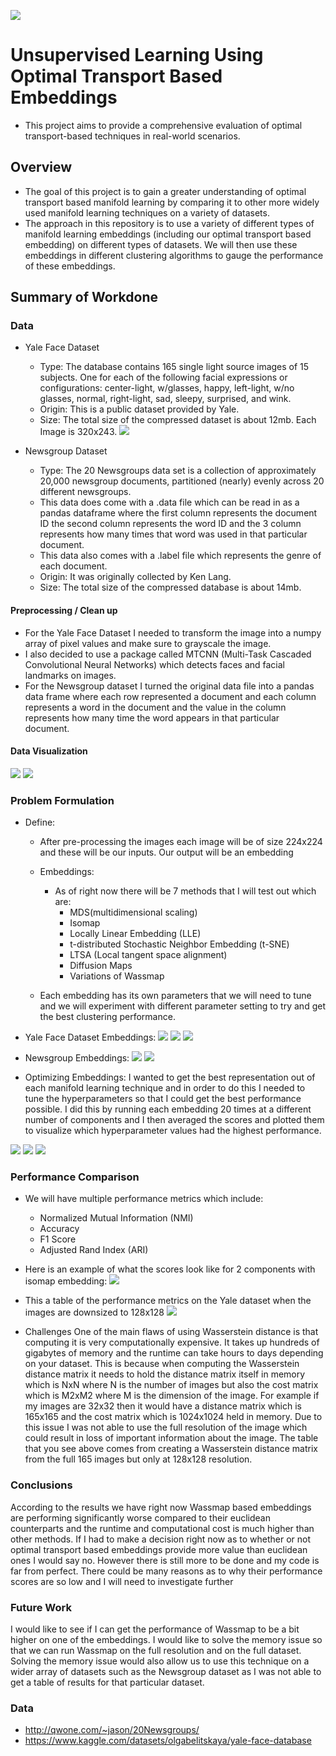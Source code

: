![](UTA-DataScience-Logo.png)

# Unsupervised Learning Using Optimal Transport Based Embeddings

* This project aims to provide a comprehensive evaluation of optimal transport-based techniques in real-world scenarios.

## Overview
  * The goal of this project is to gain a greater understanding of optimal transport based manifold learning by comparing it to other more widely used manifold learning techniques on a variety of datasets. 
  * The approach in this repository is to use a variety of different types of manifold learning embeddings (including our optimal transport based embedding) on different types of datasets. We will then use these embeddings in different clustering algorithms to gauge the performance of these embeddings.
 

## Summary of Workdone

### Data

* Yale Face Dataset 
  * Type: The database contains 165 single light source images of 15 subjects. One for each of the following facial expressions or configurations: center-light, w/glasses, happy, left-light, w/no glasses, normal, right-light, sad, sleepy, surprised, and wink.
  * Origin: This is a public dataset provided by Yale.  
  * Size: The total size of the compressed dataset is about 12mb. Each Image is 320x243.
![](yaleSamples2.gif)

* Newsgroup Dataset
  * Type: The 20 Newsgroups data set is a collection of approximately 20,000 newsgroup documents, partitioned (nearly) evenly across 20 different newsgroups.
  * This data does come with a .data file which can be read in as a pandas dataframe where the first column represents the document ID the second column represents the word ID and the 3 column represents how many times that word was used in that particular document.
  * This data also comes with a .label file which represents the genre of each document.
  * Origin: It was originally collected by Ken Lang.  
  * Size: The total size of the compressed database is about 14mb.  
#### Preprocessing / Clean up

* For the Yale Face Dataset I needed to transform the image into a numpy array of pixel values and make sure to grayscale the image.
* I also decided to use a package called MTCNN (Multi-Task Cascaded Convolutional Neural Networks) which detects faces and facial landmarks on images.
* For the Newsgroup dataset I turned the original data file into a pandas data frame where each row represented a document and each column represents a word in the document and the value in the column represents how many time the word appears in that particular document.


#### Data Visualization

![](yaleimages.png)
![](newsgroupdist.png)
### Problem Formulation

* Define:
  * After pre-processing the images each image will be of size 224x224 and these will be our inputs. Our output will be an embedding
  * Embeddings:
    * As of right now there will be 7 methods that I will test out which are:
      * MDS(multidimensional scaling)
      * Isomap
      * Locally Linear Embedding (LLE)
      * t-distributed Stochastic Neighbor Embedding (t-SNE)
      * LTSA (Local tangent space alignment)
      * Diffusion Maps
      * Variations of Wassmap

  * Each embedding has its own parameters that we will need to tune and we will experiment with different parameter setting to try and get the best clustering performance.
* Yale Face Dataset Embeddings:
![](isomap.png)
![](mds.png)
![](tsne.png)

* Newsgroup Embeddings:
![](newsLLE.png)
![](newstsne.png)

* Optimizing Embeddings:
I wanted to get the best representation out of each manifold learning technique and in order to do this I needed to tune the hyperparameters so that I could get the best performance possible. I did this by running each embedding 20 times at a different number of components and I then averaged the scores and plotted them to visualize which hyperparameter values had the highest performance.

![](mdsgraph.png)
![](isomapgrpah.png)
![](diffgraph.png)
### Performance Comparison

* We will have multiple performance metrics which include:
   * Normalized Mutual Information (NMI)
   * Accuracy
   * F1 Score
   * Adjusted Rand Index (ARI)
     
* Here is an example of what the scores look like for 2 components with isomap embedding:
![](isomap-kmeans.png)

* This a table of the performance metrics on the Yale dataset when the images are downsized to 128x128
![](resultstable.png)

* Challenges
One of the main flaws of using Wasserstein distance is that computing it is very computationally expensive. It takes up hundreds of gigabytes of memory and the runtime can take hours to days depending on your dataset. This is because when computing the Wasserstein distance matrix it needs to hold the distance matrix itself in memory which is NxN where N is the number of images but also the cost matrix which is M2xM2 where M is the dimension of the image. For example if my images are 32x32 then it would have a distance matrix which is 165x165 and the cost matrix which is 1024x1024 held in memory. Due to this issue I was not able to use the full resolution of the image which could result in loss of important information about the image. The table that you see above comes from creating a Wasserstein distance matrix from the full 165 images but only at 128x128 resolution.

### Conclusions

According to the results we have right now Wassmap based embeddings are performing significantly worse compared to their euclidean counterparts and the runtime and computational cost is much higher than other methods. If I had to make a decision right now as to whether or not optimal transport based embeddings provide more value than euclidean ones I would say no. However there is still more to be done and my code is far from perfect. There could be many reasons as to why their performance scores are so low and I will need to investigate further
  

### Future Work

I would like to see if I can get the performance of Wassmap to be a bit higher on one of the embeddings. I would like to solve the memory issue so that we can run Wassmap on the full resolution and on the full dataset. Solving the memory issue would also allow us to use this technique on a wider array of datasets such as the Newsgroup dataset as I was not able to get a table of results for that particular dataset.

### Data

* http://qwone.com/~jason/20Newsgroups/
* https://www.kaggle.com/datasets/olgabelitskaya/yale-face-database



